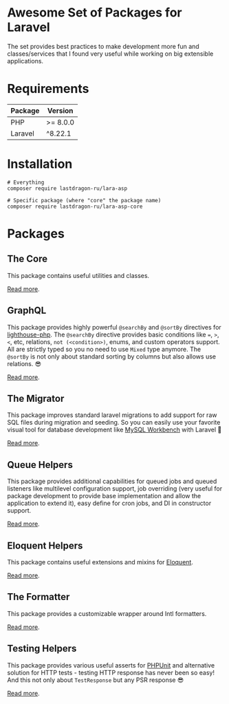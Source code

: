 # Awesome Set of Packages for Laravel

The set provides best practices to make development more fun and classes/services that I found very useful while working on big extensible applications.

# Requirements

| Package | Version  |
| ------- | -------- |
| PHP     | >= 8.0.0 |
| Laravel | ^8.22.1  |

# Installation

```shell
# Everything
composer require lastdragon-ru/lara-asp

# Specific package (where "core" the package name)
composer require lastdragon-ru/lara-asp-core
```

# Packages

## The Core

This package contains useful utilities and classes.

[Read more](packages/core/readme.md).


## GraphQL

This package provides highly powerful `@searchBy` and `@sortBy`  directives for [lighthouse-php](https://lighthouse-php.com/). The `@searchBy` directive provides basic conditions like `=`, `>`, `<`, etc, relations, `not (<condition>)`, enums, and custom operators support. All are strictly typed so you no need to use `Mixed` type anymore. The `@sortBy` is not only about standard sorting by columns but also allows use relations. 😎

[Read more](packages/graphql/readme.md).


## The Migrator

This package improves standard laravel migrations to add support for raw SQL files during migration and seeding. So you can easily use your favorite visual tool for database development like [MySQL Workbench](https://www.mysql.com/products/workbench/) with Laravel 🥳

[Read more](packages/migrator/readme.md).


## Queue Helpers

This package provides additional capabilities for queued jobs and queued listeners like multilevel configuration support, job overriding (very useful for package development to provide base implementation and allow the application to extend it), easy define for cron jobs, and DI in constructor support.

[Read more](packages/queue/readme.md).


## Eloquent Helpers

This package contains useful extensions and mixins for [Eloquent](https://laravel.com/docs/8.x/eloquent).

[Read more](packages/eloquent/readme.md).


## The Formatter

This package provides a customizable wrapper around Intl formatters.

[Read more](packages/formatter/readme.md).


## Testing Helpers

This package provides various useful asserts for [PHPUnit](https://phpunit.de/) and alternative solution for HTTP tests - testing HTTP response has never been so easy! And this not only about `TestResponse` but any PSR response 😎

[Read more](packages/testing/readme.md).
